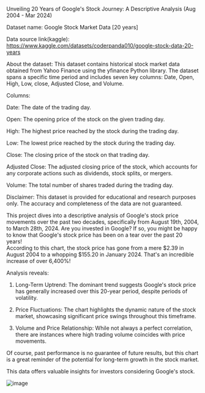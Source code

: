 Unveiling 20 Years of Google's Stock Journey: A Descriptive Analysis (Aug 2004 - Mar 2024)

Dataset name: Google Stock Market Data [20 years]

Data source link(kaggle): https://www.kaggle.com/datasets/coderpanda010/google-stock-data-20-years

About the dataset: 
This dataset contains historical stock market data obtained from Yahoo Finance using the yfinance Python library. The dataset spans a specific time period 
and includes seven key columns: Date, Open, High, Low, close, Adjusted Close, and Volume.

Columns:

Date: The date of the trading day.

Open: The opening price of the stock on the given trading day.

High: The highest price reached by the stock during the trading day.

Low: The lowest price reached by the stock during the trading day.

Close: The closing price of the stock on that trading day.

Adjusted Close: The adjusted closing price of the stock, which accounts for any corporate actions such as
dividends, stock splits, or mergers.

Volume: The total number of shares traded during the trading day.

Disclaimer:
This dataset is provided for educational and research purposes only. The accuracy and completeness of the data are not guaranteed.

This project dives into a descriptive analysis of Google's stock price movements over the past two decades, specifically from August 19th, 2004, to March 28th, 2024.
Are you invested in Google? If so, you might be happy to know that Google's stock price has been on a tear over the past 20 years!  
According to this chart, the stock price has gone from a mere $2.39 in August 2004 to a whopping $155.20 in January 2024. That's an incredible increase of over 6,400%!

Analysis reveals: 

1. Long-Term Uptrend: The dominant trend suggests Google's stock price has generally increased over this 20-year period, despite periods of volatility.

2. Price Fluctuations: The chart highlights the dynamic nature of the stock market, showcasing significant price swings throughout this timeframe.
   
3. Volume and Price Relationship: While not always a perfect correlation, there are instances where high trading volume coincides with price movements.

Of course, past performance is no guarantee of future results, but this chart is a great reminder of the potential for long-term growth in the stock market.

This data offers valuable insights for investors considering Google's stock.

![image](https://github.com/VenkatNarayananNarayanan/Google-Stock-Market-Data-Analysis/assets/58682451/9e76a738-5760-4570-8b86-2072005d5035)
